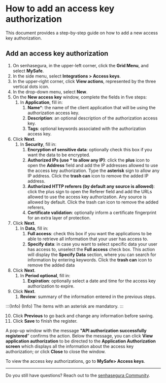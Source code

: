 # How to add an access key authorization

This document provides a step-by-step guide on how to add a new access key authorization.

## Add an access key authorization

1. On senhasegura, in the upper-left corner, click the **Grid Menu**, and select **MySafe**.
2. In the side menu, select **Integrations > Access keys**.
3. In the upper-right corner, click **View actions**, represented by the three vertical dots icon.
4. In the drop-down menu, select **New**.
5. On the **New access key** window, complete the fields in five steps:
    1. In **Application**, fill in:
        1. **Name***: the name of the client application that will be using the authorization access key.
        2. **Description**: an optional description of the authorization access key.
        3. **Tags**: optional keywords associated with the authorization access key.
6. Click **Next**.
    1. In **Security**, fill in:
        1. **Encryption of sensitive data**: optionally check this box if you want the data to be encrypted.
        2. **Authorized IPs (use * to allow any IP)**:  click the **plus** icon to open the **Address** field and add the IP addresses allowed to use the access key authorization. Type the **asterisk** sign to allow any IP address. Click the **trash can** icon to remove the added IP address.
        3. **Authorized HTTP referers (by default any source is allowed)**: click the plus sign to open the Referer field and add the URLs allowed to use the access key authorization. Any source is allowed by default. Click the trash can icon to remove the added referers,
        4. **Certificate validation**: optionally inform a certificate fingerprint for an extra layer of protection.
7. Click **Next**.
    1. In **Data**, fill in:
        1. **Full access**: check this box if you want the applications to be able to retrieve all information that your user has access to.
          1. **Specify data**: in case you want to select specific data your user has access to, unselect the **Full access** check box. This action will display the **Specify Data** section, where you can search for information by entering keywords. Click the **trash can** icon to remove the added data
8. Click **Next**.
    1. In **Period optional**, fill in:
        1. **Expiration**: optionally select a date and time for the access key authorization to expire.
9. Click **Next**.
    1. **Review**: summary of the information entered in the previous steps.

:::(Info) (Info)
The items with an asterisk are mandatory.
:::

10. Click **Previous** to go back and change any information before saving.
11. Click **Save** to finish the register.

A pop-up window with the message **"API authorization successfully registered**” confirms the action. Below the message, you can click **View application authorization** to be directed to the **Application Authorization screen** which displays all the information about the access key authorization; or click **Close** to close the window.

To view the access key authorizations, go to **MySafe> Access keys**.


***

Do you still have questions? Reach out to the [senhasegura Community](https://community.senhasegura.io/).